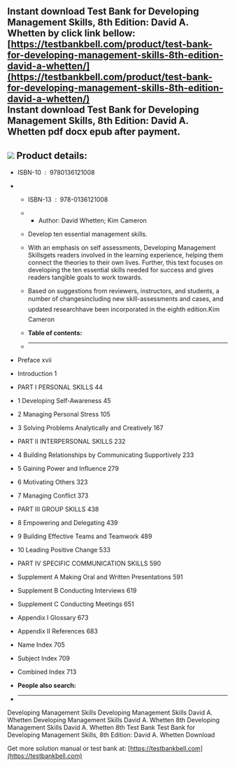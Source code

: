Instant download **Test Bank for Developing Management Skills, 8th Edition: David A. Whetten** by click link bellow:  
[https://testbankbell.com/product/test-bank-for-developing-management-skills-8th-edition-david-a-whetten/](https://testbankbell.com/product/test-bank-for-developing-management-skills-8th-edition-david-a-whetten/)  
**Instant download Test Bank for Developing Management Skills, 8th Edition: David A. Whetten pdf docx epub after payment.**
---------------------------------------------------------------------------------------------------------------------------


![](https://testbankbell.com/wp-content/uploads/2023/05/developing-management-skills-david-a-whetten-8th-tb.jpg)
**Product details:**
--------------------


* ISBN-10 ‏ : ‎ 9780136121008
* * ISBN-13 ‏ : ‎ 978-0136121008
  * * Author: David Whetten; Kim Cameron
   
  * Develop ten essential management skills.
 
  * With an emphasis on self assessments, Developing Management Skillsgets readers involved in the learning experience, helping them connect the theories to their own lives. Further, this text focuses on developing the ten essential skills needed for success and gives readers tangible goals to work towards.
 
  * Based on suggestions from reviewers, instructors, and students, a number of changesincluding new skill-assessments and cases, and updated researchhave been incorporated in the eighth edition.Kim Cameron
  * **Table of contents:**
  * ----------------------
 
* Preface xvii
* Introduction 1
* PART I PERSONAL SKILLS 44
* 1 Developing Self-Awareness 45
* 2 Managing Personal Stress 105
* 3 Solving Problems Analytically and Creatively 167
* PART II INTERPERSONAL SKILLS 232
* 4 Building Relationships by Communicating Supportively 233
* 5 Gaining Power and Influence 279
* 6 Motivating Others 323
* 7 Managing Conflict 373
* PART III GROUP SKILLS 438
* 8 Empowering and Delegating 439
* 9 Building Effective Teams and Teamwork 489
* 10 Leading Positive Change 533
* PART IV SPECIFIC COMMUNICATION SKILLS 590
* Supplement A Making Oral and Written Presentations 591
* Supplement B Conducting Interviews 619
* Supplement C Conducting Meetings 651
* Appendix I Glossary 673
* Appendix II References 683
* Name Index 705
* Subject Index 709
* Combined Index 713
* **People also search:**
* -----------------------

Developing Management Skills
Developing Management Skills David A. Whetten
Developing Management Skills David A. Whetten 8th
Developing Management Skills David A. Whetten 8th Test Bank
Test Bank for Developing Management Skills, 8th Edition: David A. Whetten Download

   Get more solution manual or test bank at: [https://testbankbell.com](https://testbankbell.com)
